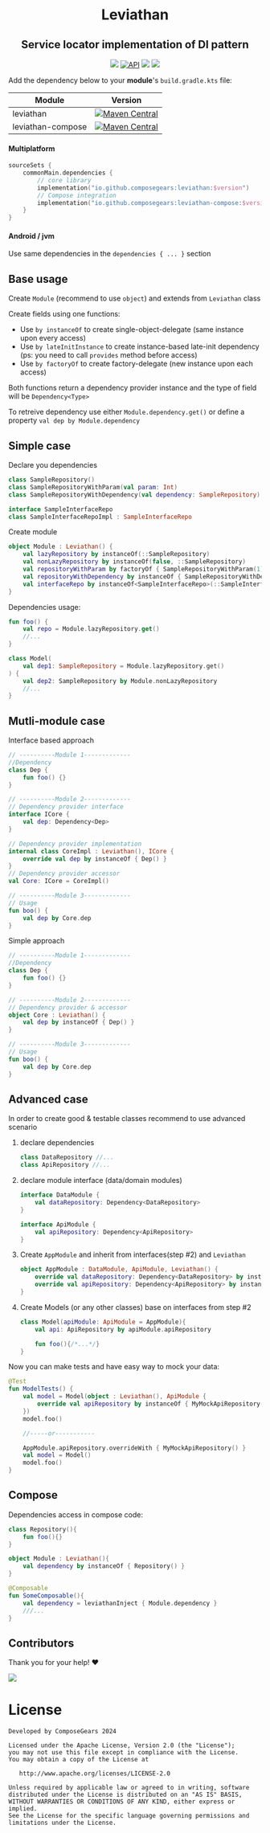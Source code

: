 <h1 align="center">Leviathan</h1>
<h2 align="center">Service locator implementation of DI pattern</h2>

<p align="center">
    <a target="_blank" href="https://github.com/ComposeGears/leviathan/stargazers"><img src="https://img.shields.io/github/stars/ComposeGears/leviathan.svg"></a>
    <a href="https://github.com/ComposeGears/leviathan/network"><img alt="API" src="https://img.shields.io/github/forks/ComposeGears/leviathan.svg"/></a>
    <a target="_blank" href="https://github.com/ComposeGears/leviathan/blob/main/LICENSE"><img src="https://img.shields.io/github/license/ComposeGears/leviathan.svg"></a>
    <a target="_blank" href="https://central.sonatype.com/artifact/io.github.composegears/leviathan"><img src="https://img.shields.io/maven-central/v/io.github.composegears/leviathan.svg?style=flat-square"/></a>
</p>


Add the dependency below to your **module**'s `build.gradle.kts` file:

| Module            |                                                                                                  Version                                                                                                  |
|-------------------|:---------------------------------------------------------------------------------------------------------------------------------------------------------------------------------------------------------:|
| leviathan         |         [![Maven Central](https://img.shields.io/maven-central/v/io.github.composegears/leviathan.svg?style=flat-square)](https://central.sonatype.com/artifact/io.github.composegears/leviathan)         |
| leviathan-compose | [![Maven Central](https://img.shields.io/maven-central/v/io.github.composegears/leviathan-compose.svg?style=flat-square)](https://central.sonatype.com/artifact/io.github.composegears/leviathan-compose) |

#### Multiplatform

```kotlin
sourceSets {
    commonMain.dependencies {
        // core library
        implementation("io.github.composegears:leviathan:$version")
        // Compose integration 
        implementation("io.github.composegears:leviathan-compose:$version")
    }
}
```

#### Android / jvm

Use same dependencies in the `dependencies { ... }` section


Base usage
----------

Create `Module` (recommend to use `object`) and extends from `Leviathan` class

Create fields using one functions:

- Use `by instanceOf` to create single-object-delegate (same instance upon every access)
- Use `by lateInitInstance` to create instance-based late-init dependency (ps: you need to call `provides` method before
  access)
- Use `by factoryOf` to create factory-delegate (new instance upon each access)

Both functions return a dependency provider instance and the type of field will be `Dependency<Type>`

To retreive dependency use either `Module.dependency.get()` or define a property `val dep by Module.dependency`

Simple case
-----------

Declare you dependencies

```kotlin
class SampleRepository()
class SampleRepositoryWithParam(val param: Int)
class SampleRepositoryWithDependency(val dependency: SampleRepository)

interface SampleInterfaceRepo
class SampleInterfaceRepoImpl : SampleInterfaceRepo
```

Create module

```kotlin
object Module : Leviathan() {
    val lazyRepository by instanceOf(::SampleRepository)
    val nonLazyRepository by instanceOf(false, ::SampleRepository)
    val repositoryWithParam by factoryOf { SampleRepositoryWithParam(1) }
    val repositoryWithDependency by instanceOf { SampleRepositoryWithDependency(lazyRepository.get()) }
    val interfaceRepo by instanceOf<SampleInterfaceRepo>(::SampleInterfaceRepoImpl)
}
```

Dependencies usage:

```kotlin
fun foo() {
    val repo = Module.lazyRepository.get()
    //...  
}

class Model(
    val dep1: SampleRepository = Module.lazyRepository.get()
) {
    val dep2: SampleRepository by Module.nonLazyRepository
    //...
}

```

Mutli-module case
-----------------

Interface based approach

```kotlin
// ----------Module 1-------------
//Dependency 
class Dep {
    fun foo() {}
}

// ----------Module 2-------------
// Dependency provider interface
interface ICore {
    val dep: Dependency<Dep>
}

// Dependency provider implementation
internal class CoreImpl : Leviathan(), ICore {
    override val dep by instanceOf { Dep() }
}
// Dependency provider accessor
val Core: ICore = CoreImpl()

// ----------Module 3-------------    
// Usage
fun boo() {
    val dep by Core.dep
} 
   ```

Simple approach

```kotlin
// ----------Module 1-------------
//Dependency
class Dep {
    fun foo() {}
}

// ----------Module 2-------------
// Dependency provider & accessor
object Core : Leviathan() {
    val dep by instanceOf { Dep() }
}

// ----------Module 3-------------
// Usage
fun boo() {
    val dep by Core.dep
}
```

Advanced case
-------------

In order to create good & testable classes recommend to use advanced scenario

1) declare dependencies
    ```kotlin
    class DataRepository //...
    class ApiRepository //...
    ```
2) declare module interface (data/domain modules)
    ```kotlin
    interface DataModule {
        val dataRepository: Dependency<DataRepository>
    }
    
    interface ApiModule {
        val apiRepository: Dependency<ApiRepository>
    }    
    ```
3) Create `AppModule` and inherit from interfaces(step #2) and `Leviathan`
    ```kotlin
    object AppModule : DataModule, ApiModule, Leviathan() {
        override val dataRepository: Dependency<DataRepository> by instance(::DataRepository)
        override val apiRepository: Dependency<ApiRepository> by instance(::ApiRepository)
    }
    ```
4) Create Models (or any other classes) base on interfaces from step #2
    ```kotlin
    class Model(apiModule: ApiModule = AppModule){
        val api: ApiRepository by apiModule.apiRepository
   
        fun foo(){/*...*/}
    }
    ```

Now you can make tests and have easy way to mock your data:

```kotlin
@Test
fun ModelTests() {
    val model = Model(object : Leviathan(), ApiModule {
        override val apiRepository by instanceOf { MyMockApiRepository() }
    })
    model.foo()

    //-----or-----------

    AppModule.apiRepository.overrideWith { MyMockApiRepository() }
    val model = Model()
    model.foo()
}
```

Compose
-------------

Dependencies access in compose code:
```kotlin
class Repository(){
    fun foo(){}
}

object Module : Leviathan(){
    val dependency by instanceOf { Repository() }
}

@Composable
fun SomeComposable(){
    val dependency = leviathanInject { Module.dependency }
    ///...
}
```

## Contributors

Thank you for your help! ❤️

<a href="https://github.com/ComposeGears/Leviathan/graphs/contributors">
  <img src="https://contrib.rocks/image?repo=ComposeGears/Leviathan" />
</a>


# License
```
Developed by ComposeGears 2024

Licensed under the Apache License, Version 2.0 (the "License");
you may not use this file except in compliance with the License.
You may obtain a copy of the License at

   http://www.apache.org/licenses/LICENSE-2.0

Unless required by applicable law or agreed to in writing, software
distributed under the License is distributed on an "AS IS" BASIS,
WITHOUT WARRANTIES OR CONDITIONS OF ANY KIND, either express or implied.
See the License for the specific language governing permissions and
limitations under the License.
```
